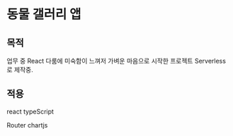 # 동물 갤러리 앱

## 목적

업무 중 React 다룸에 미숙함이 느껴저 가벼운 마음으로 시작한 프로젝트
Serverless 로 제작중.

## 적용

react
typeScript

Router
chartjs
